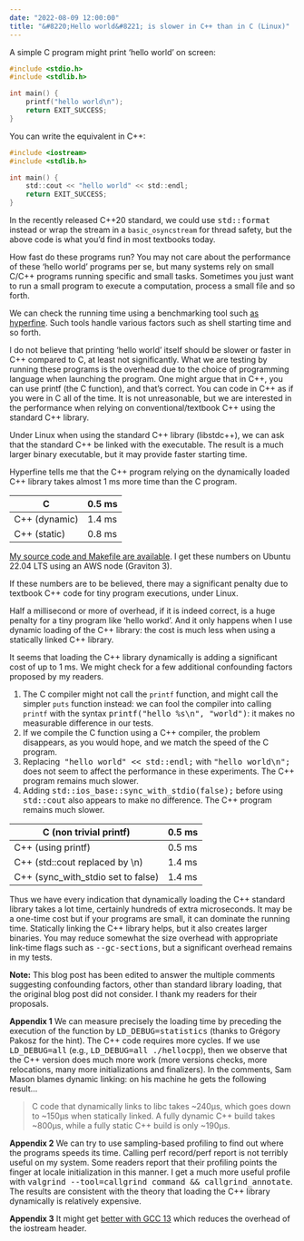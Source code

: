 ```yaml
---
date: "2022-08-09 12:00:00"
title: "&#8220;Hello world&#8221; is slower in C++ than in C (Linux)"
---
```




A simple C program might print &lsquo;hello world&rsquo; on screen:
```C
#include <stdio.h>
#include <stdlib.h>

int main() {
    printf("hello world\n");
    return EXIT_SUCCESS;
}
```


You can write the equivalent in C++:
```C
#include <iostream>
#include <stdlib.h>

int main() {
    std::cout << "hello world" << std::endl;
    return EXIT_SUCCESS;
}
```


In the recently released C++20 standard, we could use <tt>std::format</tt> instead or wrap the stream in a `basic_osyncstream` for thread safety, but the above code is what you&rsquo;d find in most textbooks today.

How fast do these programs run? You may not care about the performance of these &lsquo;hello world&rsquo; programs per se, but many systems rely on small C/C++ programs running specific and small tasks. Sometimes you just want to run a small program to execute a computation, process a small file and so forth.

We can check the running time using a benchmarking tool such [as hyperfine](https://github.com/sharkdp/hyperfine). Such tools handle various factors such as shell starting time and so forth.

I do not believe that printing &lsquo;hello world&rsquo; itself should be slower or faster in C++ compared to C, at least not significantly. What we are testing by running these programs is the overhead due to the choice of programming language when launching the program. One might argue that in C++, you can use printf (the C function), and that&rsquo;s correct. You can code in C++ as if you were in C all of the time. It is not unreasonable, but we are interested in the performance when relying on conventional/textbook C++ using the standard C++ library.

Under Linux when using the standard C++ library (libstdc++), we can ask that the standard C++ be linked with the executable. The result is a much larger binary executable, but it may provide faster starting time.

Hyperfine tells me that the C++ program relying on the dynamically loaded C++ library takes almost 1 ms more time than the C program.

C                        |0.5 ms                   |
-------------------------|-------------------------|
C++ (dynamic)            |1.4 ms                   |
C++ (static)             |0.8 ms                   |


[My source code and Makefile are available](https://github.com/lemire/Code-used-on-Daniel-Lemire-s-blog/tree/master/2022/08/09). I get these numbers on Ubuntu 22.04 LTS using an AWS node (Graviton 3).

If these numbers are to be believed, there may a significant penalty due to textbook C++ code for tiny program executions, under Linux.

Half a millisecond or more of overhead, if it is indeed correct, is a huge penalty for a tiny program like ‘hello workd’. And it only happens when I use dynamic loading of the C++ library: the cost is much less when using a statically linked C++ library.

It seems that loading the C++ library dynamically is adding a significant cost of up to 1 ms. We might check for a few additional confounding factors proposed by my readers.

1. The C compiler might not call the `printf` function, and might call the simpler `puts` function instead: we can fool the compiler into calling `printf` with the syntax <tt>printf("hello %s\n", "world")</tt>: it makes no measurable difference in our tests.
1. If we compile the C function using a C++ compiler, the problem disappears, as you would hope, and we match the speed of the C program.
1. Replacing  <tt>"hello world" &lt;&lt; std::endl;</tt> with <tt>"hello world\n";</tt> does not seem to affect the performance in these experiments. The C++ program remains much slower.
1. Adding <tt>std::ios_base::sync_with_stdio(false);</tt> before using <tt>std::cout</tt> also appears to make no difference. The C++ program remains much slower.


C (non trivial printf)   |0.5 ms                   |
-------------------------|-------------------------|
C++ (using printf)       |0.5 ms                   |
C++ (std::cout replaced by \n) |1.4 ms                   |
C++ (sync_with_stdio set to false) |1.4 ms                   |


Thus we have every indication that dynamically loading the C++ standard library takes a lot time, certainly hundreds of extra microseconds. It may be a one-time cost but if your programs are small, it can dominate the running time. Statically linking the C++ library helps, but it also creates larger binaries. You may reduce somewhat the size overhead with appropriate link-time flags such as <tt>--gc-sections</tt>, but a significant overhead remains in my tests.

__Note:__ This blog post has been edited to answer the multiple comments suggesting confounding factors, other than standard library loading, that the original blog post did not consider. I thank my readers for their proposals.

__Appendix 1__ We can measure precisely the loading time by preceding the execution of the function by <tt>LD_DEBUG=statistics</tt> (thanks to Grégory Pakosz for the hint). The C++ code requires more cycles. If we use <tt>LD_DEBUG=all</tt> (e.g., <tt>LD_DEBUG=all ./hellocpp</tt>), then we observe that the C++ version does much more work (more versions checks, more relocations, many more initializations and finalizers). In the comments, Sam Mason blames dynamic linking: on his machine he gets the following result&hellip;

> C code that dynamically links to libc takes ~240µs, which goes down to ~150µs when statically linked. A fully dynamic C++ build takes ~800µs, while a fully static C++ build is only ~190µs.


__Appendix 2__ We can try to use sampling-based profiling to find out where the programs speeds its time. Calling perf record/perf report is not terribly useful on my system. Some readers report that their profiling points the finger at locale initialization in this manner. I get a much more useful profile with <tt>valgrind --tool=callgrind command &amp;&amp; callgrind_annotate</tt>. The results are consistent with the theory that loading the C++ library dynamically is relatively expensive.

__Appendix 3__ It might get [better with GCC 13](https://developers.redhat.com/articles/2023/04/03/leaner-libstdc-gcc-13) which reduces the overhead of the iostream header.


